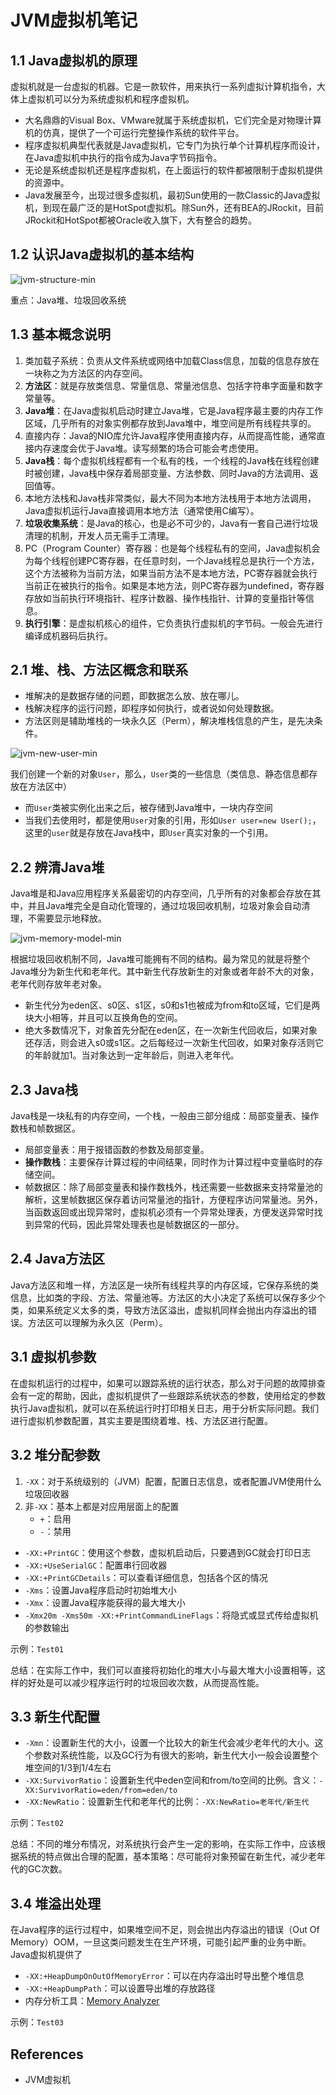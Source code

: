 # JVM虚拟机笔记

## 1.1 Java虚拟机的原理
虚拟机就是一台虚拟的机器。它是一款软件，用来执行一系列虚拟计算机指令，大体上虚拟机可以分为系统虚拟机和程序虚拟机。
- 大名鼎鼎的Visual Box、VMware就属于系统虚拟机，它们完全是对物理计算机的仿真，提供了一个可运行完整操作系统的软件平台。
- 程序虚拟机典型代表就是Java虚拟机，它专门为执行单个计算机程序而设计，在Java虚拟机中执行的指令成为Java字节码指令。
- 无论是系统虚拟机还是程序虚拟机，在上面运行的软件都被限制于虚拟机提供的资源中。
- Java发展至今，出现过很多虚拟机，最初Sun使用的一款Classic的Java虚拟机，到现在最广泛的是HotSpot虚拟机。除Sun外，还有BEA的JRockit，目前JRockit和HotSpot都被Oracle收入旗下，大有整合的趋势。

## 1.2 认识Java虚拟机的基本结构
![jvm-structure-min](http://www.wailian.work/images/2018/11/01/jvm-structure-min.png)

重点：Java堆、垃圾回收系统

## 1.3 基本概念说明
1. 类加载子系统：负责从文件系统或网络中加载Class信息，加载的信息存放在一块称之为方法区的内存空间。
1. **方法区**：就是存放类信息、常量信息、常量池信息、包括字符串字面量和数字常量等。
1. **Java堆**：在Java虚拟机启动时建立Java堆，它是Java程序最主要的内存工作区域，几乎所有的对象实例都存放到Java堆中，堆空间是所有线程共享的。
1. 直接内存：Java的NIO库允许Java程序使用直接内存，从而提高性能，通常直接内存速度会优于Java堆。读写频繁的场合可能会考虑使用。
1. **Java栈**：每个虚拟机线程都有一个私有的栈，一个线程的Java栈在线程创建时被创建，Java栈中保存着局部变量、方法参数、同时Java的方法调用、返回值等。
1. 本地方法栈和Java栈非常类似，最大不同为本地方法栈用于本地方法调用，Java虚拟机运行Java直接调用本地方法（通常使用C编写）。
1. **垃圾收集系统**：是Java的核心，也是必不可少的，Java有一套自己进行垃圾清理的机制，开发人员无需手工清理。
1. PC（Program Counter）寄存器：也是每个线程私有的空间，Java虚拟机会为每个线程创建PC寄存器，在任意时刻，一个Java线程总是执行一个方法，这个方法被称为当前方法，如果当前方法不是本地方法，PC寄存器就会执行当前正在被执行的指令。如果是本地方法，则PC寄存器为undefined，寄存器存放如当前执行环境指针、程序计数器、操作栈指针、计算的变量指针等信息。
1. **执行引擎**：是虚拟机核心的组件，它负责执行虚拟机的字节码。一般会先进行编译成机器码后执行。

## 2.1 堆、栈、方法区概念和联系
- 堆解决的是数据存储的问题，即数据怎么放、放在哪儿。
- 栈解决程序的运行问题，即程序如何执行，或者说如何处理数据。
- 方法区则是辅助堆栈的一块永久区（Perm），解决堆栈信息的产生，是先决条件。

![jvm-new-user-min](http://www.wailian.work/images/2018/11/01/jvm-new-user-min.png)

我们创建一个新的对象`User`，那么，`User`类的一些信息（类信息、静态信息都存放在方法区中）
- 而`User`类被实例化出来之后，被存储到Java堆中，一块内存空间
- 当我们去使用时，都是使用`User`对象的引用，形如`User user=new User();`，这里的`user`就是存放在Java栈中，即`User`真实对象的一个引用。

## 2.2 辨清Java堆
Java堆是和Java应用程序关系最密切的内存空间，几乎所有的对象都会存放在其中，并且Java堆完全是自动化管理的，通过垃圾回收机制，垃圾对象会自动清理，不需要显示地释放。

![jvm-memory-model-min](http://www.wailian.work/images/2018/11/01/jvm-memory-model-min.png)

根据垃圾回收机制不同，Java堆可能拥有不同的结构。最为常见的就是将整个Java堆分为新生代和老年代。其中新生代存放新生的对象或者年龄不大的对象，老年代则存放年老对象。
- 新生代分为eden区、s0区、s1区，s0和s1也被成为from和to区域，它们是两块大小相等，并且可以互换角色的空间。
- 绝大多数情况下，对象首先分配在eden区，在一次新生代回收后，如果对象还存活，则会进入s0或s1区。之后每经过一次新生代回收，如果对象存活则它的年龄就加1。当对象达到一定年龄后，则进入老年代。

## 2.3 Java栈
Java栈是一块私有的内存空间，一个栈，一般由三部分组成：局部变量表、操作数栈和帧数据区。
- 局部变量表：用于报错函数的参数及局部变量。
- **操作数栈**：主要保存计算过程的中间结果，同时作为计算过程中变量临时的存储空间。
- 帧数据区：除了局部变量表和操作数栈外，栈还需要一些数据来支持常量池的解析，这里帧数据区保存着访问常量池的指针，方便程序访问常量池。另外，当函数返回或出现异常时，虚拟机必须有一个异常处理表，方便发送异常时找到异常的代码，因此异常处理表也是帧数据区的一部分。

## 2.4 Java方法区
Java方法区和堆一样，方法区是一块所有线程共享的内存区域，它保存系统的类信息，比如类的字段、方法、常量池等。方法区的大小决定了系统可以保存多少个类，如果系统定义太多的类，导致方法区溢出，虚拟机同样会抛出内存溢出的错误。方法区可以理解为永久区（Perm）。

## 3.1 虚拟机参数
在虚拟机运行的过程中，如果可以跟踪系统的运行状态，那么对于问题的故障排查会有一定的帮助，因此，虚拟机提供了一些跟踪系统状态的参数，使用给定的参数执行Java虚拟机，就可以在系统运行时打印相关日志，用于分析实际问题。我们进行虚拟机参数配置，其实主要是围绕着堆、栈、方法区进行配置。

## 3.2 堆分配参数
1. `-XX`：对于系统级别的（JVM）配置，配置日志信息，或者配置JVM使用什么垃圾回收器
1. 非`-XX`：基本上都是对应用层面上的配置
    - `+`：启用
    - `-`：禁用

- `-XX:+PrintGC`：使用这个参数，虚拟机启动后，只要遇到GC就会打印日志
- `-XX:+UseSerialGC`：配置串行回收器
- `-XX:+PrintGCDetails`：可以查看详细信息，包括各个区的情况
- `-Xms`：设置Java程序启动时初始堆大小
- `-Xmx`：设置Java程序能获得的最大堆大小
- `-Xmx20m -Xms50m -XX:+PrintCommandLineFlags`：将隐式或显式传给虚拟机的参数输出

示例：`Test01`

总结：在实际工作中，我们可以直接将初始化的堆大小与最大堆大小设置相等，这样的好处是可以减少程序运行时的垃圾回收次数，从而提高性能。

## 3.3 新生代配置
- `-Xmn`：设置新生代的大小，设置一个比较大的新生代会减少老年代的大小。这个参数对系统性能，以及GC行为有很大的影响，新生代大小一般会设置整个堆空间的1/3到1/4左右
- `-XX:SurvivorRatio`：设置新生代中eden空间和from/to空间的比例。含义：`-XX:SurvivorRatio=eden/from=eden/to`
- `-XX:NewRatio`：设置新生代和老年代的比例：`-XX:NewRatio=老年代/新生代`

示例：`Test02`

总结：不同的堆分布情况，对系统执行会产生一定的影响，在实际工作中，应该根据系统的特点做出合理的配置，基本策略：尽可能将对象预留在新生代，减少老年代的GC次数。

## 3.4 堆溢出处理
在Java程序的运行过程中，如果堆空间不足，则会抛出内存溢出的错误（Out Of Memory）OOM，一旦这类问题发生在生产环境，可能引起严重的业务中断。Java虚拟机提供了
- `-XX:+HeapDumpOnOutOfMemoryError`：可以在内存溢出时导出整个堆信息
- `-XX:+HeapDumpPath`：可以设置导出堆的存放路径
- 内存分析工具：[Memory Analyzer](http://download.eclipse.org/mat/1.5/update-site/)

示例：`Test03`

## References
- JVM虚拟机